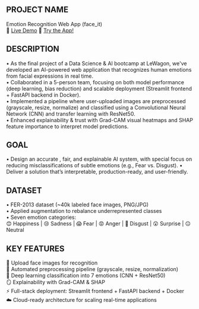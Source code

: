 ## <b>PROJECT NAME</b>
Emotion Recognition Web App (face_it) <br>
🔗 <a href="https://www.youtube.com/watch?v=ST0ZGqhGCCw" target="_blank">Live Demo</a>
🔗 <a href="https://face-it.streamlit.app/" target="_blank">Try the App!</a> <br>


## <b>DESCRIPTION</b>
• As the final project of a Data Science & AI bootcamp at LeWagon, we've developed an AI-powered web application that recognizes human emotions from facial expressions in real time. <br>
• Collaborated in a 5-person team, focusing on both model performance (deep learning, bias reduction) and scalable deployment (Streamlit frontend + FastAPI backend in Docker). <br>
• Implemented a pipeline where user-uploaded images are preprocessed (grayscale, resize, normalize) and classified using a Convolutional Neural Network (CNN) and transfer learning with ResNet50. <br>
• Enhanced explainability & trust with Grad-CAM visual heatmaps and SHAP feature importance to interpret model predictions. <br>


## <b>GOAL</b>
• Design an accurate , fair, and explainable AI system, with special focus on reducing misclassifications of subtle emotions (e.g., Fear vs. Disgust). 
• Deliver a solution that’s interpretable, production-ready, and user-friendly. <br>


## <b>DATASET</b>
• FER-2013 dataset (~40k labeled face images, PNG/JPG) <br>
• Applied augmentation to rebalance underrepresented classes <br>
• Seven emotion categories: <br>
😊 Happiness | 😢 Sadness | 😱 Fear | 😡 Anger | 🤢 Disgust | 😲 Surprise | 😐 Neutral <br>


## <b>KEY FEATURES</b>
📸 Upload face images for recognition <br>
🧹 Automated preprocessing pipeline (grayscale, resize, normalization) <br>
🤖 Deep learning classification into 7 emotions (CNN + ResNet50) <br>
🪞 Explainability with Grad-CAM & SHAP <br>
⚡ Full-stack deployment: Streamlit frontend + FastAPI backend + Docker <br>
☁️ Cloud-ready architecture for scaling real-time applications <br>
